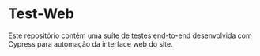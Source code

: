 # Test-Web
Este repositório contém uma suíte de testes end-to-end desenvolvida com Cypress para automação da interface web do site.
